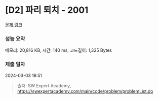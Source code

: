 # [D2] 파리 퇴치 - 2001 

[문제 링크](https://swexpertacademy.com/main/code/problem/problemDetail.do?contestProbId=AV5PzOCKAigDFAUq) 

### 성능 요약

메모리: 20,816 KB, 시간: 140 ms, 코드길이: 1,325 Bytes

### 제출 일자

2024-03-03 19:51



> 출처: SW Expert Academy, https://swexpertacademy.com/main/code/problem/problemList.do